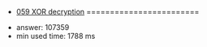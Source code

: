 + [059 XOR decryption](http://projecteuler.net/problem=59)
========================

- answer: 107359 
- min used time: 1788 ms


